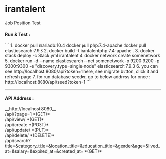 # irantalent
Job Position Test

<h4>Run & Test :</h4>
```
1. docker pull mariadb:10.4 
   docker pull php:7.4-apache
   docker pull elasticsearch:7.9.3 
2. docker build -t irantalentphp:7.4-apache .
3. docker stack deploy -c Stack.yml irantalent
4. docker network create somenetwork
5. docker run -d --name elasticsearch --net somenetwork -p 9200:9200 -p 9300:9300 -e "discovery.type=single-node" elasticsearch:7.9.3
6. you can see http://localhost:8080/api?token=1
      here, see migrate button, click it and refresh page
7. for run database seeder, go to below address for once :
      http://localhost:8080/api/seed?token=1
```

---

<h4>API Address :</h4>
__http://localhost:8080__<br />
/api/?page=1 *(GET)*<br />
/api/view/<id> *(GET)*<br />
/api/create *(POST)*<br />
/api/update/<id> *(PUT)*<br />
/api/delete/<id> *(DELETE)*<br />
/api/search?title=&category_title=&location_title=&education_title=&gender&age=&lived_at=&salary=&expired_at=&created_at= *(GET)*
